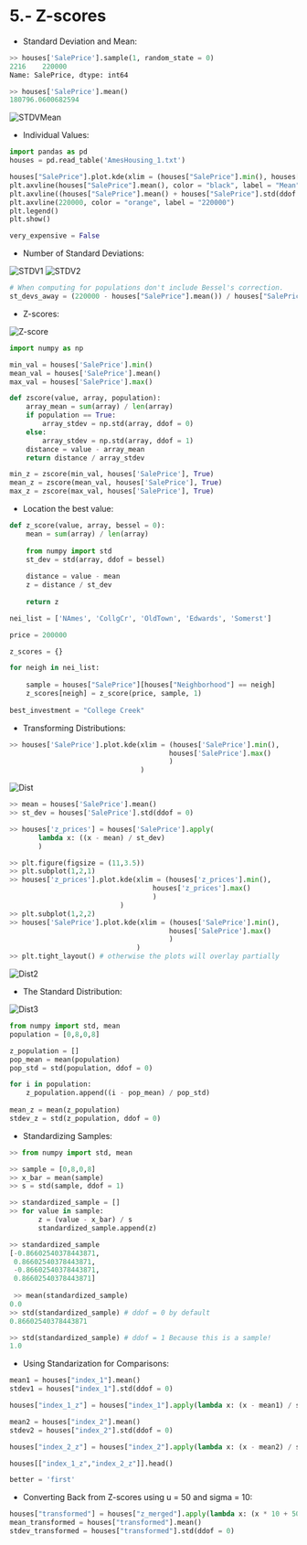 # 5.- Z-scores

* Standard Deviation and Mean:

```python
>> houses['SalePrice'].sample(1, random_state = 0)
2216    220000
Name: SalePrice, dtype: int64

>> houses['SalePrice'].mean()
180796.0600682594
```

![STDVMean](https://s3.amazonaws.com/dq-content/309/s2m5_different_sds.svg)

* Individual Values:

```python
import pandas as pd
houses = pd.read_table('AmesHousing_1.txt')

houses["SalePrice"].plot.kde(xlim = (houses["SalePrice"].min(), houses["SalePrice"].max()))
plt.axvline(houses["SalePrice"].mean(), color = "black", label = "Mean")
plt.axvline((houses["SalePrice"].mean() + houses["SalePrice"].std(ddof = 0)), color = "red", label = "Standard deviation")
plt.axvline(220000, color = "orange", label = "220000")
plt.legend()
plt.show()

very_expensive = False
```

* Number of Standard Deviations:

![STDV1](https://s3.amazonaws.com/dq-content/309/s2m5_different_sds.svg)
![STDV2](https://s3.amazonaws.com/dq-content/309/s2m5_4sds.svg)

```python
# When computing for populations don't include Bessel's correction.
st_devs_away = (220000 - houses["SalePrice"].mean()) / houses["SalePrice"].std(ddof = 0)
```

* Z-scores:

![Z-score](https://s3.amazonaws.com/dq-content/309/s2m5_negative_z.svg)

```python
import numpy as np

min_val = houses['SalePrice'].min()
mean_val = houses['SalePrice'].mean()
max_val = houses['SalePrice'].max()

def zscore(value, array, population):
    array_mean = sum(array) / len(array)
    if population == True:
        array_stdev = np.std(array, ddof = 0)
    else:
        array_stdev = np.std(array, ddof = 1)
    distance = value - array_mean
    return distance / array_stdev

min_z = zscore(min_val, houses['SalePrice'], True)
mean_z = zscore(mean_val, houses['SalePrice'], True)
max_z = zscore(max_val, houses['SalePrice'], True)
```

* Location the best value:

```python
def z_score(value, array, bessel = 0):
    mean = sum(array) / len(array)
    
    from numpy import std
    st_dev = std(array, ddof = bessel)
    
    distance = value - mean
    z = distance / st_dev
    
    return z

nei_list = ['NAmes', 'CollgCr', 'OldTown', 'Edwards', 'Somerst']

price = 200000

z_scores = {}

for neigh in nei_list:
    
    sample = houses["SalePrice"][houses["Neighborhood"] == neigh]
    z_scores[neigh] = z_score(price, sample, 1)
    
best_investment = "College Creek"
```

* Transforming Distributions:

```python
>> houses['SalePrice'].plot.kde(xlim = (houses['SalePrice'].min(),
                                       houses['SalePrice'].max()
                                       )
                                )
```

![Dist](https://s3.amazonaws.com/dq-content/309/s2m5_kde_saleprice.png)

```python
>> mean = houses['SalePrice'].mean()
>> st_dev = houses['SalePrice'].std(ddof = 0)

>> houses['z_prices'] = houses['SalePrice'].apply(
       lambda x: ((x - mean) / st_dev)
       )

>> plt.figure(figsize = (11,3.5))
>> plt.subplot(1,2,1)
>> houses['z_prices'].plot.kde(xlim = (houses['z_prices'].min(),
                                   houses['z_prices'].max()
                                   )
                           )
>> plt.subplot(1,2,2)
>> houses['SalePrice'].plot.kde(xlim = (houses['SalePrice'].min(),
                                       houses['SalePrice'].max()
                                       )
                               )
>> plt.tight_layout() # otherwise the plots will overlay partially
```
![Dist2](https://s3.amazonaws.com/dq-content/309/s2m5_z_and_raw.png)

* The Standard Distribution:

![Dist3](https://s3.amazonaws.com/dq-content/309/s2m5_relabeling.svg)

```python
from numpy import std, mean
population = [0,8,0,8]

z_population = []
pop_mean = mean(population)
pop_std = std(population, ddof = 0)

for i in population:
    z_population.append((i - pop_mean) / pop_std)
    
mean_z = mean(z_population)
stdev_z = std(z_population, ddof = 0)
```

* Standardizing Samples:

```python
>> from numpy import std, mean

>> sample = [0,8,0,8]
>> x_bar = mean(sample)
>> s = std(sample, ddof = 1)

>> standardized_sample = []
>> for value in sample:
       z = (value - x_bar) / s
       standardized_sample.append(z)

>> standardized_sample
[-0.86602540378443871,
 0.86602540378443871,
 -0.86602540378443871,
 0.86602540378443871]
 
 >> mean(standardized_sample)
0.0
>> std(standardized_sample) # ddof = 0 by default
0.86602540378443871

>> std(standardized_sample) # ddof = 1 Because this is a sample!
1.0
```

* Using Standarization for Comparisons:

```python
mean1 = houses["index_1"].mean()
stdev1 = houses["index_1"].std(ddof = 0)

houses["index_1_z"] = houses["index_1"].apply(lambda x: (x - mean1) / stdev1)

mean2 = houses["index_2"].mean()
stdev2 = houses["index_2"].std(ddof = 0)

houses["index_2_z"] = houses["index_2"].apply(lambda x: (x - mean2) / stdev2)

houses[["index_1_z","index_2_z"]].head()

better = 'first'
```

* Converting Back from Z-scores using u = 50 and sigma = 10:

```python
houses["transformed"] = houses["z_merged"].apply(lambda x: (x * 10 + 50))
mean_transformed = houses["transformed"].mean()
stdev_transformed = houses["transformed"].std(ddof = 0)
```
